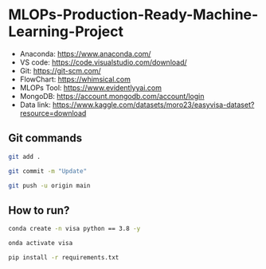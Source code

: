 # MLOPs-Production-Ready-Machine-Learning-Project

- Anaconda: https://www.anaconda.com/
- VS code: https://code.visualstudio.com/download/
- Git: https://git-scm.com/
- FlowChart: https://whimsical.com
- MLOPs Tool: https://www.evidentlyyai.com
- MongoDB: https://account.mongodb.com/account/login
- Data link: https://www.kaggle.com/datasets/moro23/easyvisa-dataset?resource=download



## Git commands
```bash
git add .

git commit -m "Update"

git push -u origin main
```


## How to run?

```bash
conda create -n visa python == 3.8 -y
```

```bash
onda activate visa
```

```bash
pip install -r requirements.txt
```